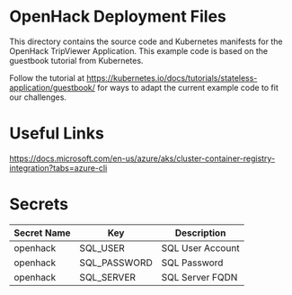 # OpenHack Deployment Files

This directory contains the source code and Kubernetes manifests for the OpenHack TripViewer Application. This example code is based on the guestbook tutorial from Kubernetes.

Follow the tutorial at https://kubernetes.io/docs/tutorials/stateless-application/guestbook/ for ways to adapt the current example code to fit our challenges.


# Useful Links

https://docs.microsoft.com/en-us/azure/aks/cluster-container-registry-integration?tabs=azure-cli

# Secrets

| Secret Name   |    Key        |    Description    |
| ------------- | --------      | ----------------  |
| openhack      | SQL_USER      | SQL User Account  |
| openhack      | SQL_PASSWORD  | SQL Password      |
| openhack      | SQL_SERVER    | SQL Server FQDN   |